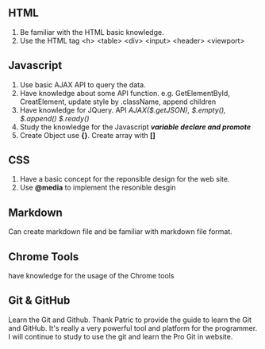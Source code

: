 ## HTML
1. Be familiar with the HTML basic knowledge.
2. Use the HTML tag \<h> \<table> \<div> \<input> \<header> \<viewport>

## Javascript
1. Use basic AJAX API to query the data.
2. Have knowledge about some API function. e.g. GetElementById, CreatElement, update style by .className, append children
3. Have knowledge for JQuery. API <i>AJAX($.getJSON), $.empty(),  $.append() $.ready()</i>
4. Study the knowledge for the Javascript <strong><i>variable declare and promote</i></strong>
5. Create Object use <strong>\{}</strong>. Create array with <strong>[]</strong>

## CSS
1. Have a basic concept for the reponsible design for the web site.
2. Use <strong>@media</strong> to implement the resonible desgin

## Markdown
Can create markdown file and be familiar with markdown file format.

## Chrome Tools
have knowledge for the usage of the Chrome tools

## Git & GitHub
Learn the Git and Github. Thank Patric to provide the guide to learn the Git and GitHub. It's really a very powerful tool and platform for the programmer. I will continue to study to use the git and learn the Pro Git in website.